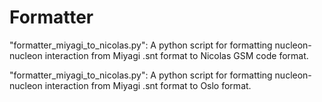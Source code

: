 # Formatter

"formatter_miyagi_to_nicolas.py":
A python script for formatting nucleon-nucleon interaction from Miyagi .snt format to Nicolas GSM code format.

"formatter_miyagi_to_nicolas.py":
A python script for formatting nucleon-nucleon interaction from Miyagi .snt format to Oslo format.
